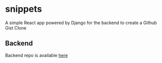 # snippets
A simple React app powered by Django for the backend to create a Github Gist Clone
## Backend
Backend repo is available [here](https://github.com/prettyirrelevant/snippets-backend)
